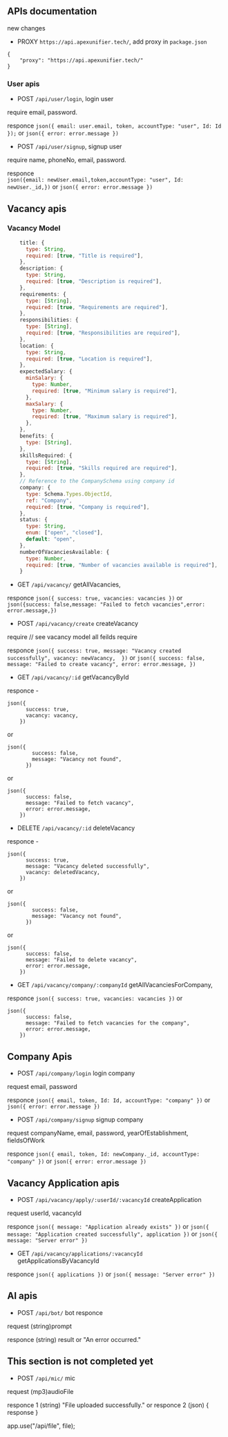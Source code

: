 ## APIs documentation
new changes
- PROXY `https://api.apexunifier.tech/`, add proxy in `package.json`
```
{
    "proxy": "https://api.apexunifier.tech/"
}
```
### User apis

- POST `/api/user/login`, login user

require email, password.

responce `json({ email: user.email, token, accountType: "user", Id: Id });` or `json({ error: error.message })`

- POST `/api/user/signup`, signup user

require name, phoneNo, email, password.

responce  
 `json({email: newUser.email,token,accountType: "user", Id: newUser._id,})`
or `json({ error: error.message })`

## Vacancy apis

### Vacancy Model

```js
    title: {
      type: String,
      required: [true, "Title is required"],
    },
    description: {
      type: String,
      required: [true, "Description is required"],
    },
    requirements: {
      type: [String],
      required: [true, "Requirements are required"],
    },
    responsibilities: {
      type: [String],
      required: [true, "Responsibilities are required"],
    },
    location: {
      type: String,
      required: [true, "Location is required"],
    },
    expectedSalary: {
      minSalary: {
        type: Number,
        required: [true, "Minimum salary is required"],
      },
      maxSalary: {
        type: Number,
        required: [true, "Maximum salary is required"],
      },
    },
    benefits: {
      type: [String],
    },
    skillsRequired: {
      type: [String],
      required: [true, "Skills required are required"],
    },
    // Reference to the CompanySchema using company id
    company: {
      type: Schema.Types.ObjectId,
      ref: "Company",
      required: [true, "Company is required"],
    },
    status: {
      type: String,
      enum: ["open", "closed"],
      default: "open",
    },
    numberOfVacanciesAvailable: {
      type: Number,
      required: [true, "Number of vacancies available is required"],
    }
```

- GET `/api/vacancy/` getAllVacancies,

responce `json({ success: true, vacancies: vacancies })` or `json({success: false,message: "Failed to fetch vacancies",error: error.message,})`

- POST `/api/vacancy/create` createVacancy

require // see vacancy model all feilds require

responce `json({
      success: true,
      message: "Vacancy created successfully",
      vacancy: newVacancy, 
    })`
or
`json({
      success: false,
      message: "Failed to create vacancy",
      error: error.message,
    })`

- GET `/api/vacancy/:id` getVacancyById

responce -

```
json({
      success: true,
      vacancy: vacancy,
    })
```

or

```
json({
        success: false,
        message: "Vacancy not found",
      })
```

or

```
json({
      success: false,
      message: "Failed to fetch vacancy",
      error: error.message,
    })
```

- DELETE `/api/vacancy/:id` deleteVacancy

responce -

```
json({
      success: true,
      message: "Vacancy deleted successfully",
      vacancy: deletedVacancy,
    })
```

or

```
json({
        success: false,
        message: "Vacancy not found",
      })
```

or

```
json({
      success: false,
      message: "Failed to delete vacancy",
      error: error.message,
    })
```

- GET `/api/vacancy/company/:companyId` getAllVacanciesForCompany,

responce
`json({ success: true, vacancies: vacancies })`
or

```
json({
      success: false,
      message: "Failed to fetch vacancies for the company",
      error: error.message,
    })
```

## Company Apis

- POST `/api/company/login` login company

request email, password

responce
`json({ email, token, Id: Id, accountType: "company" })`
or
`json({ error: error.message })`

- POST `/api/company/signup` signup company

request companyName, email, password, yearOfEstablishment, fieldsOfWork

responce
`json({ email, token, Id: newCompany._id, accountType: "company" })`
or
`json({ error: error.message })`

## Vacancy Application apis

- POST `/api/vacancy/apply/:userId/:vacancyId` createApplication

request userId, vacancyId

responce
`json({ message: "Application already exists" })`
or
`json({ message: "Application created successfully", application })`
or
`json({ message: "Server error" })`

- GET `/api/vacancy/applications/:vacancyId` getApplicationsByVacancyId

responce
`json({ applications })`
or
`json({ message: "Server error" })`

## AI apis

- POST `/api/bot/` bot responce

request (string)prompt

responce (string) result or "An error occurred."
## This section is not completed yet
- POST `/api/mic/` mic

request (mp3)audioFile

responce 1
(string) "File uploaded successfully."
or
responce 2
(json) { response }

app.use("/api/file", file);
